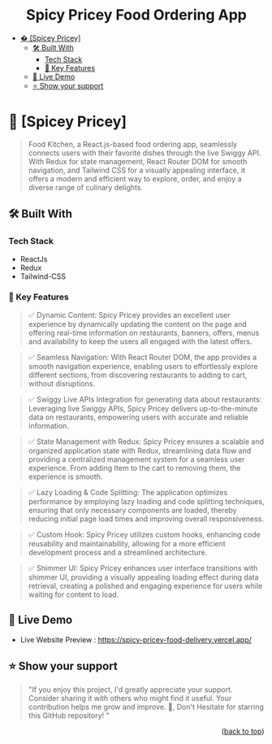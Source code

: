 <div align="center" id="#readme-top">

  <h1><b>Spicy Pricey Food Ordering App</b></h3>
</div>

<!-- TABLE OF CONTENTS -->

- [� \[Spicey Pricey\] ](#-spicey-pricey-)
  - [🛠 Built With ](#-built-with-)
    - [Tech Stack ](#tech-stack-)
    - [🎯 Key Features ](#-key-features-)
  - [🚀 Live Demo ](#-live-demo-)
  - [⭐️ Show your support ](#️-show-your-support-)

<!-- PROJECT DESCRIPTION -->

# 🚀 [Spicey Pricey] <a name="about-project"></a>

> Food Kitchen, a React.js-based food ordering app, seamlessly connects users with their favorite dishes through the live Swiggy API. With Redux for state management, React Router DOM for smooth navigation, and Tailwind CSS for a visually appealing interface, it offers a modern and efficient way to explore, order, and enjoy a diverse range of culinary delights.

## 🛠 Built With <a name="built-with"></a>

### Tech Stack <a name="tech-stack"></a>

- ReactJs
- Redux
- Tailwind-CSS

<!-- Features -->

### 🎯 Key Features <a name="key-features"></a>

> ✅ Dynamic Content: Spicy Pricey provides an excellent user experience by dynamically updating the content on the page and offering real-time information on restaurants, banners, offers, menus and availability to keep the users all engaged with the latest offers.

> ✅ Seamless Navigation: With React Router DOM, the app provides a smooth navigation experience, enabling users to effortlessly explore different sections, from discovering restaurants to adding to cart, without disruptions.

> ✅ Swiggy Live APIs Integration for generating data about restaurants: Leveraging live Swiggy APIs, Spicy Pricey delivers up-to-the-minute data on restaurants, empowering users with accurate and reliable information.

> ✅ State Management with Redux: Spicy Pricey ensures a scalable and organized application state with Redux, streamlining data flow and providing a centralized management system for a seamless user experience. From adding Item to the cart to removing them, the experience is smooth.

> ✅ Lazy Loading & Code Splitting: The application optimizes performance by employing lazy loading and code splitting techniques, ensuring that only necessary components are loaded, thereby reducing initial page load times and improving overall responsiveness.

> ✅ Custom Hook: Spicy Pricey utilizes custom hooks, enhancing code reusability and maintainability, allowing for a more efficient development process and a streamlined architecture.

> ✅ Shimmer UI: Spicy Pricey enhances user interface transitions with shimmer UI, providing a visually appealing loading effect during data retrieval, creating a polished and engaging experience for users while waiting for content to load.

## 🚀 Live Demo <a name="live-demo"></a>

- Live Website Preview : <a href="https://spicy-pricey-food-delivery.vercel.app/" target="_blank">https://spicy-pricey-food-delivery.vercel.app/</a>

## ⭐️ Show your support <a name="support"></a>

> "If you enjoy this project, I'd greatly appreciate your support. Consider sharing it with others who might find it useful. Your contribution helps me grow and improve. 🚀, Don't Hesitate for starring this GitHub repository! "

<p align="right">(<a href="#readme-top">back to top</a>)</p>
